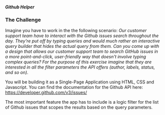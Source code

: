 ##### Github Helper

### The Challenge

Imagine you have to work in the the following scenario:
_Our customer support team have to interact with the Github issues search throughout the day. They're put off by typing queries and would much rather an interactive query builder that hides the actual query from them.
Can you come up with a design that allows our customer support team to search GitHub issues in a more point-and-click, user-friendly way that doesn't involve typing complex queries?
For the purpose of this exercise imagine that they are interested in all the filter parameters the API offers (author, labels, status, and so on)._

You will be building it as a Single-Page Application using HTML, CSS and Javascript. You can find the documentation for the Github API here: https://developer.github.com/v3/issues/

The most important feature the app has to include is a logic filter for the list of Github issues that scopes the results based on the query parameters.
